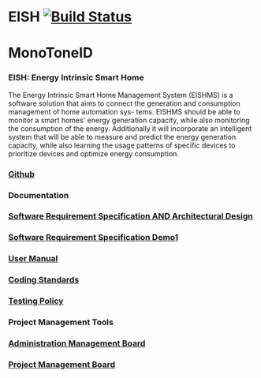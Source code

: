 # EISH [![Build Status](https://travis-ci.org/cos301-2019-se/EISH.svg?branch=master)](https://travis-ci.org/cos301-2019-se/EISH)
# MonoToneID
### EISH: Energy Intrinsic Smart Home
The Energy Intrinsic Smart Home Management System (EISHMS) is a software solution
that aims to connect the generation and consumption management of home automation sys-
tems. EISHMS should be able to monitor a smart homes' energy generation capacity, while also
monitoring the consumption of the energy. Additionally it will incorporate an intelligent system
that will be able to measure and predict the energy generation capacity, while also learning the
usage patterns of specific devices to prioritize devices and optimize energy consumption.

### <a href="https://github.com/cos301-2019-se/EISH" target="_blank">Github</a>

### Documentation

### <a href="https://github.com/cos301-2019-se/EISH/blob/master/Documentation/SRS_EISH_Demo2.pdf" target="_blank">Software Requirement Specification AND Architectural Design </a>

### <a href="https://github.com/cos301-2019-se/EISH/blob/master/Documentation/SRS_EISH.pdf" target="_blank">Software Requirement Specification Demo1</a>

### <a href="https://github.com/cos301-2019-se/EISH/blob/master/Documentation/User_Manual.pdf" target="_blank">User Manual</a>

### <a href="https://github.com/cos301-2019-se/EISH/blob/master/Documentation/Coding_Standards.pdf" target="_blank">Coding Standards</a>

### <a href="https://github.com/cos301-2019-se/EISH/blob/master/Documentation/Testing_Policy.pdf" target="_blank">Testing Policy</a>

### Project Management Tools

### <a href="https://trello.com/b/HwwqggZa/monotoneid" target="_blank">Administration Management Board</a>

### <a href="https://trello.com/b/zj2DTdGW/project-development" target="_blank">Project Management Board</a>
